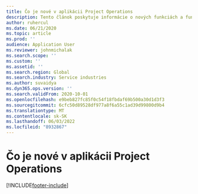 ```yaml
---
title: Čo je nové v aplikácii Project Operations
description: Tento článok poskytuje informácie o nových funkciách a funkciách v Microsoft Dynamics 365 Projektové operácie.
author: ruhercul
ms.date: 06/21/2020
ms.topic: article
ms.prod: ''
audience: Application User
ms.reviewer: johnmichalak
ms.search.scope: ''
ms.custom: ''
ms.assetid: ''
ms.search.region: Global
ms.search.industry: Service industries
ms.author: suvaidya
ms.dyn365.ops.version: ''
ms.search.validFrom: 2020-10-01
ms.openlocfilehash: e9beb827fc85f0c54f18fbdaf69b500a30d1d3f3
ms.sourcegitcommit: 6cfc50d89528df977a8f6a55c1ad39d99800d9b4
ms.translationtype: MT
ms.contentlocale: sk-SK
ms.lasthandoff: 06/03/2022
ms.locfileid: "8932867"
---
```

# <a name="whats-new-in-project-operations"></a>Čo je nové v aplikácii Project Operations


[!INCLUDE[footer-include](../includes/footer-banner.md)]